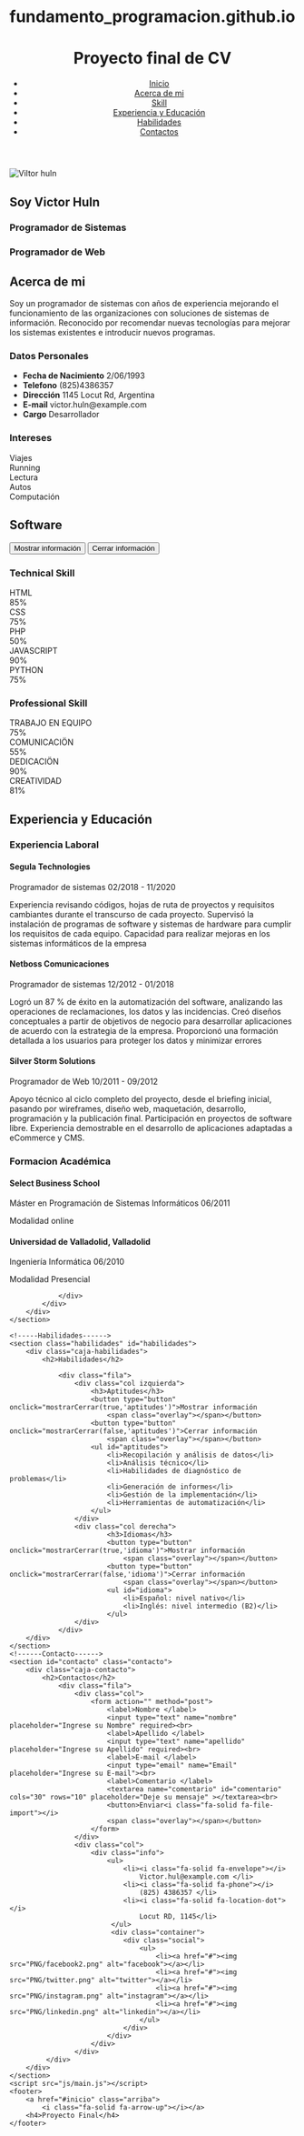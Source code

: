 # fundamento_programacion.github.io
<!DOCTYPE html>
<html lang="es">
<head>
    <meta charset="UTF-8">
    <meta http-equiv="X-UA-Compatible" content="IE=edge">
    <meta name="viewport" content="width=device-width, initial-scale=1.0">
    <link rel="stylesheet" href="css\styles.css">
    <link rel="preconnect" href="https://fonts.googleapis.com">
    <link rel="preconnect" href="https://fonts.gstatic.com" crossorigin>
    <link href="https://fonts.googleapis.com/css2?family=Bebas+Neue&family=Permanent+Marker&display=swap" rel="stylesheet">
    <link rel="stylesheet" href="https://cdnjs.cloudflare.com/ajax/libs/font-awesome/6.3.0/css/all.min.css" integrity="sha512-SzlrxWUlpfuzQ+pcUCosxcglQRNAq/DZjVsC0lE40xsADsfeQoEypE+enwcOiGjk/bSuGGKHEyjSoQ1zVisanQ==" crossorigin="anonymous" referrerpolicy="no-referrer" />
    <link rel="icon" type="image/x-icon" href="./img/icono-de-cv.png">
    <title>Proyecto Final CV</title>
</head>
<body>
    <!--Navegador-->
    <div class="caja-header">
        <header>
            <div class="logo">
                <h1>Proyecto final de CV</h1>
            </div>
                    <nav id="nav" class="nav">
                        <ul>
                            <li><a href="#inicio" onclick="seleccion()">Inicio</a></li>
                            <li><a href="#info-personal" onclick="seleccion()">Acerca de mi</a></li>
                            <li><a href="#skill" onclick="seleccion()">Skill</a></li>
                            <li><a href="#cv" onclick="seleccion()">Experiencia y Educación</a></li>
                            <li><a href="#habilidades" onclick="seleccion()">Habilidades</a></li>
                            <li><a href="#contacto" onclick="seleccion()">Contactos</a></li>
                        </ul>
                    </nav>
                    <div class="nav-responsive" onclick="mostrarMenu()">
                        <i class="fa-solid fa-bars"></i>
                    </div>
        </header>
    </div>
    <!----Inicio---->
    <section id="inicio" class="inicio">
        <div class="caja-inicio">
            <div class="caja-img">
                <img src="img/hero-bg.jpg" alt="Viltor huln" >
            </div>
        <h2>Soy Victor Huln</h2>
        <h3>Programador de Sistemas</h3>
        <h3>Programador de Web</h3>
        </div>
    </section>   
    <!----Acerca de mi y datos pesonales---->
    <section id="info-personal" class="info-personal">
        <div class="caja-personal">
            <h2>Acerca de mi</h2>
            <p> Soy un programador de sistemas con años de experiencia mejorando el
                funcionamiento de las organizaciones con soluciones de sistemas de
                información. Reconocido por recomendar nuevas tecnologías para
                mejorar los sistemas existentes e introducir nuevos programas.</p>
        </div>
        <div class="fila">
            <div class="col">
                <h3>Datos Personales</h3>
                <ul>
                    <li>
                        <strong>Fecha de Nacimiento</strong>
                        2/06/1993
                    </li>
                    <li>
                        <strong>Telefono</strong>
                        (825)4386357
                    </li>
                    <li>
                        <strong>Dirección</strong>
                        1145 Locut Rd, Argentina
                    </li>
                    <li>
                        <strong>E-mail</strong>
                        victor.huln@example.com
                    </li>
                    <li>
                        <strong>Cargo</strong>
                        Desarrollador
                    </li>
                </ul>
            </div>
            <div class="col">
                <h3>Intereses</h3>
                <div class="caja-interes">
                    <div class="interes">
                        <i class="fa-brands fa-avianex"></i>
                        <span>Viajes</span>
                    </div>
                    <div class="interes">
                        <i class="fa-solid fa-person-running"></i>
                        <span>Running</span>
                    </div>
                    <div class="interes">
                        <i class="fa-solid fa-book"></i>
                        <span>Lectura</span>
                    </div>
                    <div class="interes">
                        <i class="fa-solid fa-car"></i>
                        <span>Autos</span>
                    </div>
                    <div class="interes">
                        <i class="fa-solid fa-desktop"></i>
                        <span>Computación</span>
                    </div>
                </div>
            </div>
        </div>
    </section> 
    <!-----Skills-----> 
    <section class="skill" id="skill">
        <div class="caja-skill">   
                <h2>Software</h2>
                <button type="button"onclick="mostrarCerrar(true,'lenguaje')">Mostrar información
                <span class="overlay"></span></button>
                <button type="button" onclick="mostrarCerrar(false,'lenguaje')">Cerrar información
                <span class="overlay"></span></button>
                <div class="fila" id="lenguaje" >
                  <div class="col">
                        <h3>Technical Skill</h3>
                        <div class="skill-dt">
                            <span>HTML</span> <div class="barra-skill">
                                <div class="progress">
                                    <span>85%</span>
                                </div>
                                </div> 
                                <span>CSS</span> <div class="barra-skill">
                                    <div class="progress">
                                        <span>75%</span>
                                    </div>
                                    </div>   
                                 <span>PHP</span> <div class="barra-skill">
                                    <div class="progress">
                                        <span>50%</span>
                                    </div>
                                    </div>  
                                <span>JAVASCRIPT</span> <div class="barra-skill">
                                    <div class="progress">
                                        <span>90%</span>
                                    </div>
                                    </div> 
                                <span>PYTHON</span> <div class="barra-skill">
                                    <div class="progress">
                                        <span>75%</span>
                                    </div>
                                    </div> 
                        </div>
                  </div>
                  <div class="col">
                    <h3>Professional Skill</h3>
                    <div class="skill-dt" id="skill">
                        <span>TRABAJO EN EQUIPO</span> <div class="barra-skill">
                            <div class="progress">
                                <span>75%</span>
                            </div>
                            </div> 
                            <span>COMUNICACIÖN</span> <div class="barra-skill">
                                <div class="progress">
                                    <span>55%</span>
                                </div>
                                </div>   
                             <span>DEDICACIÖN</span> <div class="barra-skill">
                                <div class="progress">
                                    <span>90%</span>
                                </div>
                                </div>  
                            <span>CREATIVIDAD</span> <div class="barra-skill">
                                <div class="progress">
                                    <span>81%</span>
                                </div>
                                </div> 
                    </div>
                </div>
        </div>
    </section>
    <!---Experiencia Laboral-->
    <section id="cv" class="cv">
        <div class="caja-cv">
            <h2>Experiencia y Educación</h2>
            <div class="fila">
                <div class="col izquierda">
                    <h3>Experiencia Laboral</h3>
                    <div class="item izq">
                        <h4>Segula Technologies</h4>
                        <span class="cargo">Programador de sistemas</span>
                        <span class="fecha">02/2018 - 11/2020</span>
                        <p>Experiencia revisando códigos, hojas de ruta de proyectos y
                        requisitos cambiantes durante el transcurso de cada proyecto.
                        Supervisó la instalación de programas de software y sistemas de
                        hardware para cumplir los requisitos de cada equipo.
                        Capacidad para realizar mejoras en los sistemas informáticos de la
                        empresa</p>
                    </div>
                    <div class="item izq">
                        <h4>Netboss Comunicaciones</h4>
                        <span class="cargo">Programador de sistemas</span>
                        <span class="fecha">12/2012 - 01/2018</span>
                        <p>Logró un 87 % de éxito en la automatización del software, analizando
                        las operaciones de reclamaciones, los datos y las incidencias.
                        Creó diseños conceptuales a partir de objetivos de negocio para
                        desarrollar aplicaciones de acuerdo con la estrategia de la empresa.
                        Proporcionó una formación detallada a los usuarios para proteger los
                        datos y minimizar errores</p>
                    </div>
                    <div class="item izq">
                        <h4>Silver Storm Solutions</h4>
                        <span class="cargo">Programador de Web</span>
                        <span class="fecha">10/2011 - 09/2012</span>
                        <p>Apoyo técnico al ciclo completo del proyecto, desde el briefing
                        inicial, pasando por wireframes, diseño web, maquetación,
                        desarrollo, programación y la publicación final.
                        Participación en proyectos de software libre.
                        Experiencia demostrable en el desarrollo de aplicaciones adaptadas a
                        eCommerce y CMS.</p>
                    </div>
                </div>
                <div class="col derecha">
                    <h3>Formacion Académica</h3>
                    <div class="item der">
                        <h4>Select Business School</h4>
                        <span class="cargo">Máster en Programación de Sistemas Informáticos </span>
                        <span class="fecha">06/2011</span>
                        <p>Modalidad online</p>
                    </div>
                    <div class="item der">
                        <h4>Universidad de Valladolid, Valladolid </h4>
                        <span class="cargo">Ingeniería Informática</span>
                        <span class="fecha">06/2010</span>
                        <p>Modalidad Presencial</p>
                    </div>

                </div>
            </div>
        </div>
    </section>
           
    <!-----Habilidades------>            
    <section class="habilidades" id="habilidades">           
        <div class="caja-habilidades">
            <h2>Habilidades</h2>
                
                <div class="fila">
                    <div class="col izquierda">
                        <h3>Aptitudes</h3>
                        <button type="button" onclick="mostrarCerrar(true,'aptitudes')">Mostrar información
                            <span class="overlay"></span></button>
                        <button type="button" onclick="mostrarCerrar(false,'aptitudes')">Cerrar información
                            <span class="overlay"></span></button>
                        <ul id="aptitudes">
                            <li>Recopilación y análisis de datos</li>
                            <li>Análisis técnico</li>
                            <li>Habilidades de diagnóstico de problemas</li>
                            <li>Generación de informes</li>
                            <li>Gestión de la implementación</li>
                            <li>Herramientas de automatización</li>
                        </ul>
                    </div>
                    <div class="col derecha">
                            <h3>Idiomas</h3>
                            <button type="button" onclick="mostrarCerrar(true,'idioma')">Mostrar información
                                <span class="overlay"></span></button>
                            <button type="button" onclick="mostrarCerrar(false,'idioma')">Cerrar información
                                <span class="overlay"></span></button>
                            <ul id="idioma">
                                <li>Español: nivel nativo</li>
                                <li>Inglés: nivel intermedio (B2)</li>
                            </ul>
                    </div>
                </div>
        </div>  
    </section>     
    <!------Contacto------>
    <section id="contacto" class="contacto">
        <div class="caja-contacto">
            <h2>Contactos</h2>
                <div class="fila">
                    <div class="col">
                        <form action="" method="post">
                            <label>Nombre </label>
                            <input type="text" name="nombre" placeholder="Ingrese su Nombre" required><br>
                            <label>Apellido </label>
                            <input type="text" name="apellido" placeholder="Ingrese su Apellido" required><br>
                            <label>E-mail </label>
                            <input type="email" name="Email" placeholder="Ingrese su E-mail"><br>
                            <label>Comentario </label>
                            <textarea name="comentario" id="comentario" cols="30" rows="10" placeholder="Deje su mensaje" ></textarea><br>
                            <button>Enviar<i class="fa-solid fa-file-import"></i>
                            <span class="overlay"></span></button>
                        </form>
                    </div>
                    <div class="col">
                        <div class="info">
                            <ul>
                                <li><i class="fa-solid fa-envelope"></i>
                                    Victor.hul@example.com </li>
                                <li><i class="fa-solid fa-phone"></i>
                                    (825) 4386357 </li>
                                <li><i class="fa-solid fa-location-dot"></i>
                                    Locut RD, 1145</li>
                             </ul>
                             <div class="container">
                                <div class="social">
                                    <ul>
                                        <li><a href="#"><img src="PNG/facebook2.png" alt="facebook"></a></li>
                                        <li><a href="#"><img src="PNG/twitter.png" alt="twitter"></a></li>
                                        <li><a href="#"><img src="PNG/instagram.png" alt="instagram"></a></li>
                                        <li><a href="#"><img src="PNG/linkedin.png" alt="linkedin"></a></li>
                                    </ul>   
                                </div>
                            </div>
                        </div>     
                    </div>
             </div>
        </div>
    </section>     
    <script src="js/main.js"></script>
    <footer>
        <a href="#inicio" class="arriba">
            <i class="fa-solid fa-arrow-up"></i></a>
        <h4>Proyecto Final</h4>    
    </footer>
</body>
</html>
